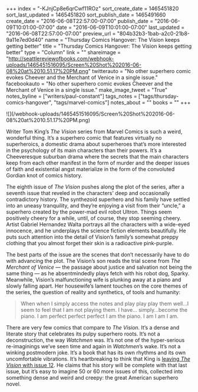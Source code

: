 +++
index = "-KJnjCp8e6qrCwf11ROz"
sort_create_date = 1465451820
sort_last_updated = 1465451820
sort_publish_date = 1465491660
create_date = "2016-06-08T22:57:00-07:00"
publish_date = "2016-06-09T10:01:00-07:00"
date = "2016-06-09T10:01:00-07:00"
last_updated = "2016-06-08T22:57:00-07:00"
preview_url = "804b32b3-1bab-a2c0-21b8-9a11e7ed0d40"
name = "Thursday Comics Hangover: The Vision keeps getting better"
title = "Thursday Comics Hangover: The Vision keeps getting better"
type = "Column"
link = ""
shareimage = "http://seattlereviewofbooks.com/webhook-uploads/1465451516095/Screen%20Shot%202016-06-08%20at%2010.51.17%20PM.png"
twitterauto = "No other superhero comic evokes Cheever and the Merchant of Venice in a single issue."
facebookauto = "No other superhero comic evokes Cheever and the Merchant of Venice in a single issue."
make_image_tweet = "True"
notes_byline = ["writers/paul-constant"]
tags_notes = ["tags/thursday-comics-hangover", "tags/marvel-comics"]
notes_about = ""
books = ""
+++
<p class="image">![](/webhook-uploads/1465451516095/Screen%20Shot%202016-06-08%20at%2010.51.17%20PM.png)</p>

Writer Tom King’s *The Vision* series from Marvel Comics is such a weird, wonderful thing. It’s a superhero comic that features virtually no superheroics, a domestic drama about superheroes that’s more interested in the psychology of its main characters than their powers. It’s a Cheeveresque suburban drama where the secrets that the main characters keep from each other manifest in the form of murder and the deeper issues of faith and existential angst materialize in the form of the convoluted Gordian knot of comics history.

The eighth issue of *The Vision* pushes along the plot of the series, after a seventh issue that reveled in the characters' deep and occasionally contradictory history. The synthezoid superhero and his family have settled into an uneasy tranquility, and they’re enjoying a visit from their “uncle,” a superhero created by the power-mad evil robot Ultron. Things seem positively cheery for a while, until, of course, they stop seeming cheery. Artist Gabriel Hernandez Walta portrays all the characters with a wide-eyed innocence, and he underplays the science fiction elements beautifully. He puts such attention into the detail of Vision’s family’s somewhat preppy clothing that you almost forget their skin is a radioactive pink-purple.

The best parts of the issue are the scenes that don’t necessarily have to do with advancing the plot. The Vision’s son reads the trial scene from *The Merchant of Venice* — the passage about justice and salvation not being the same thing — as he absentmindedly plays fetch with his robot dog, Sparky. Meanwhile, Vision’s malfunctioning wife is plunking away at a piano and slowly falling apart. Her housewife’s lament touches on the core themes of the series, the question of reality and synthetics, of tools and humanity:

<blockquote>When when I simply access the notes and play play play them well...I seem to feel that I am not playing them. I have… simply…become the piano. I am perfect perfect perfect I am the piano. I am I am I am.</blockquote>

There are very few comics that compare to *The Vision*. It’s a dense and literate story that celebrates its pulpy superhero roots. It’s not a deconstruction, the way *Watchmen* was. It’s not one of the hyper-serious re-imaginings we’ve seen time and again in *Watchmen*’s wake. It’s not a winking postmodern joke. It’s a book that has its own rhythms and its own uncomfortable vibrations. It’s heartbreaking to think that King is [leaving *The Vision* with issue 12](http://www.newsarama.com/28042-tom-king-reveals-vision-s-future.html). He claims that his story will be complete with that last issue, but it’s easy to imagine 50 or 60 more issues of this, collected into something dense and weird and creepy: the great American superhero novel.
